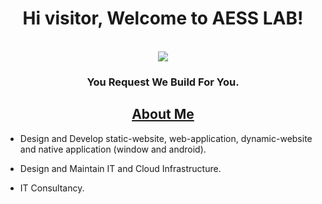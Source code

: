 <h1 align="center">Hi visitor, Welcome to AESS LAB!</h1>
<p align="center">

<br>
<img src="https://komarev.com/ghpvc/?username=aesslabs&color=blue">
</p>
<h3 align="center">You Request We Build For You.</h3>
<h2 align="center"><u>About Me</u></h2>
<p align="center">

 - Design and Develop static-website, web-application, dynamic-website and native application (window and android).
 
 - Design and Maintain IT and Cloud Infrastructure.
   
 - IT Consultancy.

</p>
